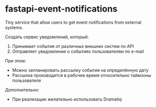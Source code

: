 # fastapi-event-notifications
Tiny service that allow users to get event notifications from external systems.

Создать сервис уведомлений, который:
1. Принимает события от различных внешних систем по API
2. Оптравляет уведомления о событиях пользователям по e-mail

При этом:
* Можно запланировать рассылку события на определённую дату
* Рассылка производится в рабочее время относительно таймзоны пользователя

Дополнительно:
+ При реализации желательно использовать Dramatiq
